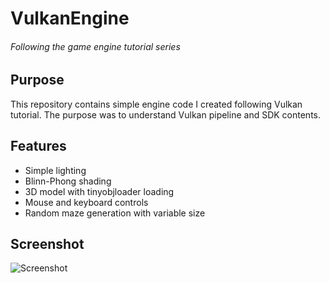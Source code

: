 # VulkanEngine
###### Following the game engine tutorial series
## Purpose
This repository contains simple engine code I created following Vulkan tutorial. The purpose was to understand Vulkan pipeline and SDK contents. 
## Features
* Simple lighting
* Blinn-Phong shading
* 3D model with tinyobjloader loading
* Mouse and keyboard controls
* Random maze generation with variable size
## Screenshot
![Screenshot](https://github.com/wm1511/VulkanEngine/assets/72276813/53e374f7-be20-4fb3-8cb9-db028926a9d0)
